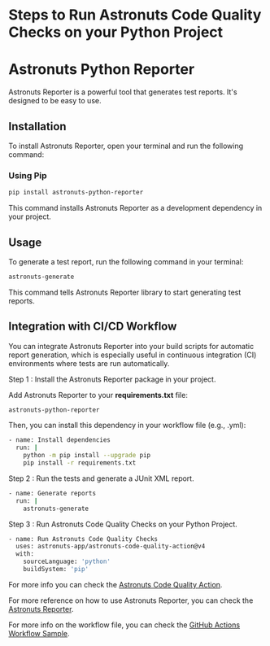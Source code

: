 # Steps to Run Astronuts Code Quality Checks on your Python Project

# Astronuts Python Reporter

Astronuts Reporter is a powerful tool that generates test reports. It's designed to be easy to use.

## Installation

To install Astronuts Reporter, open your terminal and run the following command:

### Using Pip

```bash
pip install astronuts-python-reporter
```

This command installs Astronuts Reporter as a development dependency in your project.

## Usage

To generate a test report, run the following command in your terminal:

```bash
astronuts-generate
```

This command tells Astronuts Reporter library to start generating test reports.

## Integration with CI/CD Workflow

You can integrate Astronuts Reporter into your build scripts for automatic report generation, which is especially useful
in continuous integration (CI) environments where tests are run automatically.

Step 1 : Install the Astronuts Reporter package in your project.

Add Astronuts Reporter to your **requirements.txt** file:

```txt
astronuts-python-reporter
```

Then, you can install this dependency in your workflow file (e.g., .yml):

```bash
- name: Install dependencies
  run: |
    python -m pip install --upgrade pip
    pip install -r requirements.txt
```

Step 2 : Run the tests and generate a JUnit XML report.

```bash
- name: Generate reports
  run: |
    astronuts-generate
```

Step 3 : Run Astronuts Code Quality Checks on your Python Project.

```bash
- name: Run Astronuts Code Quality Checks
  uses: astronuts-app/astronuts-code-quality-action@v4
  with:
    sourceLanguage: 'python'
    buildSystem: 'pip'
```

For more info you can check
the [Astronuts Code Quality Action](https://github.com/marketplace/actions/astronuts-code-quality-action).

For more reference on how to use Astronuts Reporter, you can check
the [Astronuts Reporter](https://pypi.org/project/astronuts-python-reporter/).

For more info on the workflow file, you can check
the [GitHub Actions Workflow Sample](https://github.com/astronuts-app/samples/blob/main/.github/workflows/build_python_sample.yml).